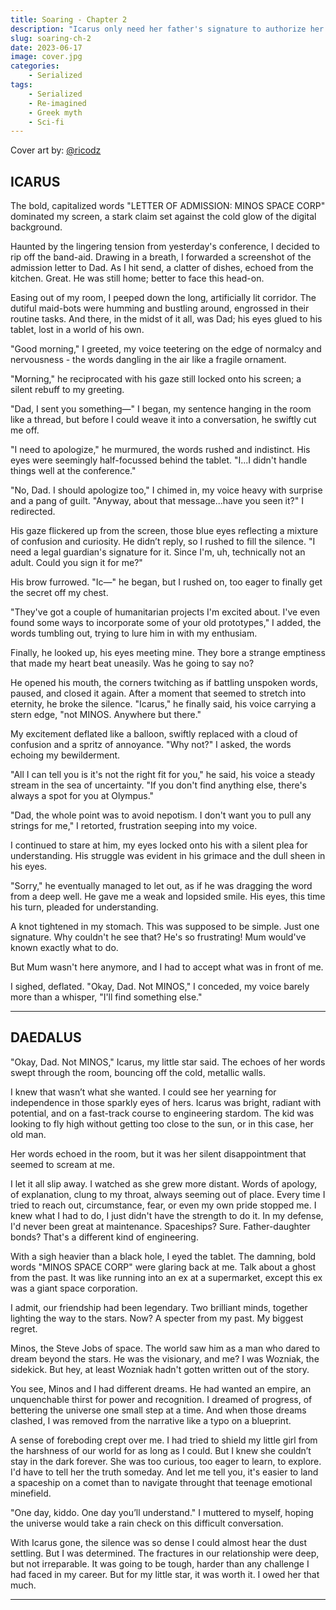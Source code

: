 ```yaml
---
title: Soaring - Chapter 2
description: "Icarus only need her father's signature to authorize her acceptance into the MINOS Space Corporation. Is it going to be as simple as asking for it?"
slug: soaring-ch-2
date: 2023-06-17
image: cover.jpg
categories:
    - Serialized
tags:
    - Serialized
    - Re-imagined
    - Greek myth
    - Sci-fi
---
```


Cover art by: [@ricodz](https://www.deviantart.com/ricodz/art/A-World-Away-761011373)

## ICARUS

The bold, capitalized words "LETTER OF ADMISSION: MINOS SPACE CORP" dominated my screen, a stark claim set against the cold glow of the digital background.

Haunted by the lingering tension from yesterday's conference, I decided to rip off the band-aid. Drawing in a breath, I forwarded a screenshot of the admission letter to Dad. As I hit send, a clatter of dishes, echoed from the kitchen. Great. He was still home; better to face this head-on.

Easing out of my room, I peeped down the long, artificially lit corridor. The dutiful maid-bots were humming and bustling around, engrossed in their routine tasks. And there, in the midst of it all, was Dad; his eyes glued to his tablet, lost in a world of his own.

"Good morning," I greeted, my voice teetering on the edge of normalcy and nervousness - the words dangling in the air like a fragile ornament.

"Morning," he reciprocated with his gaze still locked onto his screen; a silent rebuff to my greeting.

"Dad, I sent you something—" I began, my sentence hanging in the room like a thread, but before I could weave it into a conversation, he swiftly cut me off.

"I need to apologize," he murmured, the words rushed and indistinct. His eyes were seemingly half-focussed behind the tablet. "I...I didn't handle things well at the conference."

"No, Dad. I should apologize too," I chimed in, my voice heavy with surprise and a pang of guilt. "Anyway, about that message...have you seen it?" I redirected.

His gaze flickered up from the screen, those blue eyes reflecting a mixture of confusion and curiosity. He didn’t reply, so I rushed to fill the silence. "I need a legal guardian's signature for it. Since I'm, uh, technically not an adult. Could you sign it for me?"

His brow furrowed. "Ic—" he began, but I rushed on, too eager to finally get the secret off my chest.

"They've got a couple of humanitarian projects I'm excited about. I've even found some ways to incorporate some of your old prototypes," I added, the words tumbling out, trying to lure him in with my enthusiam.

Finally, he looked up, his eyes meeting mine. They bore a strange emptiness that made my heart beat uneasily. Was he going to say no?

He opened his mouth, the corners twitching as if battling unspoken words, paused, and closed it again. After a moment that seemed to stretch into eternity, he broke the silence. "Icarus," he finally said, his voice carrying a stern edge, "not MINOS. Anywhere but there."

My excitement deflated like a balloon, swiftly replaced with a cloud of confusion and a spritz of annoyance. "Why not?" I asked, the words echoing my bewilderment.

"All I can tell you is it's not the right fit for you," he said, his voice a steady stream in the sea of uncertainty. "If you don't find anything else, there's always a spot for you at Olympus."

"Dad, the whole point was to avoid nepotism. I don't want you to pull any strings for me," I retorted, frustration seeping into my voice.

I continued to stare at him, my eyes locked onto his with a silent plea for understanding. His struggle was evident in his grimace and the dull sheen in his eyes.

"Sorry," he eventually managed to let out, as if he was dragging the word from a deep well. He gave me a weak and lopsided smile. His eyes, this time his turn, pleaded for understanding.

A knot tightened in my stomach. This was supposed to be simple. Just one signature. Why couldn't he see that? He's so frustrating! Mum would've known exactly what to do.

But Mum wasn't here anymore, and I had to accept what was in front of me.

I sighed, deflated. "Okay, Dad. Not MINOS," I conceded, my voice barely more than a whisper, "I'll find something else."

---

## DAEDALUS

"Okay, Dad. Not MINOS," Icarus, my little star said. The echoes of her words swept through the room, bouncing off the cold, metallic walls.

I knew that wasn’t what she wanted. I could see her yearning for independence in those sparkly eyes of hers. Icarus was bright, radiant with potential, and on a fast-track course to engineering stardom. The kid was looking to fly high without getting too close to the sun, or in this case, her old man.

Her words echoed in the room, but it was her silent disappointment that seemed to scream at me. 

I let it all slip away. I watched as she grew more distant. Words of apology, of explanation, clung to my throat, always seeming out of place. Every time I tried to reach out, circumstance, fear, or even my own pride stopped me. I knew what I had to do, I just didn't have the strength to do it. In my defense, I'd never been great at maintenance. Spaceships? Sure. Father-daughter bonds? That's a different kind of engineering.

With a sigh heavier than a black hole, I eyed the tablet. The damning, bold words "MINOS SPACE CORP" were glaring back at me. Talk about a ghost from the past. It was like running into an ex at a supermarket, except this ex was a giant space corporation.

I admit, our friendship had been legendary. Two brilliant minds, together lighting the way to the stars. Now? A specter from my past. My biggest regret.

Minos, the Steve Jobs of space. The world saw him as a man who dared to dream beyond the stars. He was the visionary, and me? I was Wozniak, the sidekick. But hey, at least Wozniak hadn't gotten written out of the story.

You see, Minos and I had different dreams. He had wanted an empire, an unquenchable thirst for power and recognition. I dreamed of progress, of bettering the universe one small step at a time. And when those dreams clashed, I was removed from the narrative like a typo on a blueprint.

A sense of foreboding crept over me. I had tried to shield my little girl from the harshness of our world for as long as I could. But I knew she couldn’t stay in the dark forever. She was too curious, too eager to learn, to explore. I'd have to tell her the truth someday. And let me tell you, it's easier to land a spaceship on a comet than to navigate throught that teenage emotional minefield.

"One day, kiddo. One day you’ll understand." I muttered to myself, hoping the universe would take a rain check on this difficult conversation. 

With Icarus gone, the silence was so dense I could almost hear the dust settling. But I was determined. The fractures in our relationship were deep, but not irreparable. It was going to be tough, harder than any challenge I had faced in my career. But for my little star, it was worth it. I owed her that much.

---
